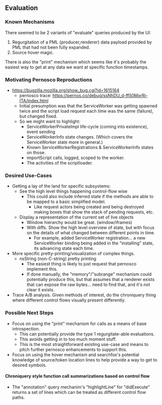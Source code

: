 ## Evaluation

### Known Mechanisms

There seemed to be 2 variants of "evaluate" queries produced by the UI:
1. Regurgitation of a PML {producer,renderer} data payload provided by PML that
   had not been fully expanded.
2. Source hover magic.

There is also the "print" mechanism which seems like it's probably the easiest
way to get at any data we want at specific function timestamps.

### Motivating Pernosco Reproductions

- https://bugzilla.mozilla.org/show_bug.cgi?id=1615164
  - pernosco trace: https://pernos.co/debug/ssNhDU_d-ff50MxrRj-ITA/index.html
  - Initial presumption was that the ServiceWorker was getting spawned twice
    and the script load request each time was the same (failure), but changed
    fixed.
  - So we might want to highlight:
    - ServiceWorkerPrivateImpl life-cycle (coming into existence), event sending
    - ServiceWorkerInfo state changes.  (Which covers the ServiceWorker state
      more in general.)
    - Known ServiceWorkerRegistrations & ServiceWorkerInfo states on those.
    - importScript calls, logged, scoped to the worker.
    - The activities of the scriptloader.

### Desired Use-Cases

- Getting a lay of the land for specific subsystems:
  - See the high level things happening control-flow wise
    - This could also include inferred state if the methods are able to be
      mapped to a basic simplified model.
      - Like request actors being created and being destroyed making boxes that
        show the stack of pending requests, etc.
  - Display a representation of the current set of live objects
    - Window hierarchy would be great. (window/iframes)
    - With diffs.  Show the high level overview of state, but with focus on the
      details of what changed between different points in time.
      - For example, added ServiceWorker registration... a new ServiceWorker
        binding being added in the "installing" state, its advancing state each
        time.
- More specific pretty-printing/visualization of complex things.
  - nsString (non-C-string) pretty printing
    - The easiest thing is likely to just request that pernosco implement this.
    - If done manually, the "memory"/"subrange" mechanism could potentially
      produce this, but that assumes that a renderer exists that can expose the
      raw bytes... need to find that, and it's not clear it exists.
- Trace A/B analysis.  Given methods of interest, do the chroniquery thing where
  different control flows visually present differently.

### Possible Next Steps

- Focus on using the "print" mechanism for calls as a means of base
  introspection.
  - This can potentially provide the type 1 regurgitate-able evaluations.
  - This avoids getting in to too much moment stuff.
  - This is the most straightforward existing use-case and means to pitch
    further pernosco enhancements to support this.
- Focus on using the hover mechanism and searchfox's potential knowledge of
  source/token location lines to help provide a way to get to desired symbols.


#### Chroniquery style function call summarizations based on control flow
- The "annotation" query mechanim's "highlightLine" for "didExecute" returns a
  set of lines which can be treated as different control flow paths.
